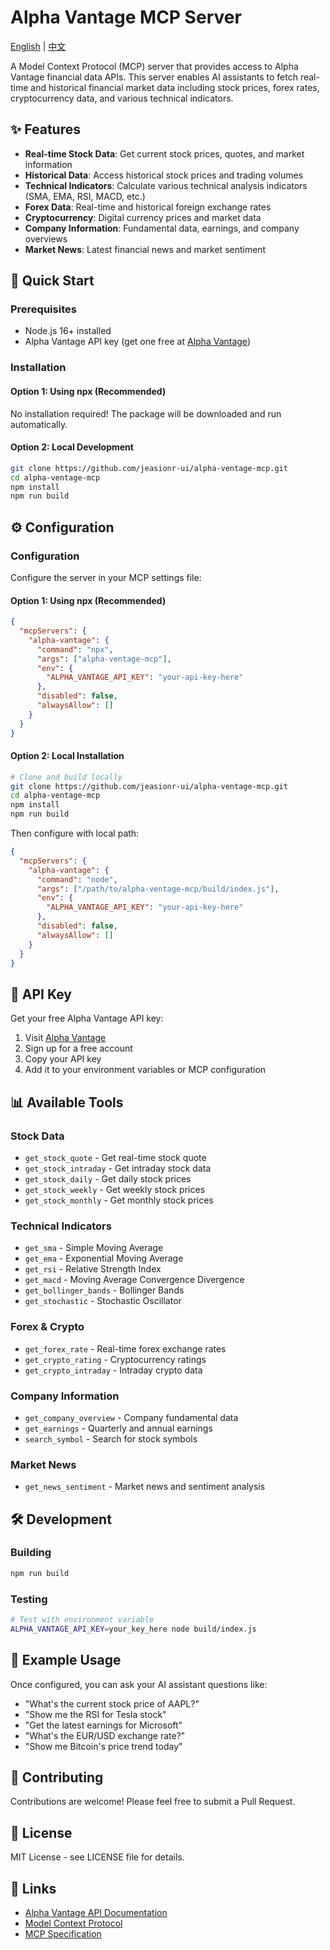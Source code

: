 # Alpha Vantage MCP Server

[English](README.md) | [中文](README.zh.md)

A Model Context Protocol (MCP) server that provides access to Alpha Vantage financial data APIs. This server enables AI assistants to fetch real-time and historical financial market data including stock prices, forex rates, cryptocurrency data, and various technical indicators.

## ✨ Features

- **Real-time Stock Data**: Get current stock prices, quotes, and market information
- **Historical Data**: Access historical stock prices and trading volumes
- **Technical Indicators**: Calculate various technical analysis indicators (SMA, EMA, RSI, MACD, etc.)
- **Forex Data**: Real-time and historical foreign exchange rates
- **Cryptocurrency**: Digital currency prices and market data
- **Company Information**: Fundamental data, earnings, and company overviews
- **Market News**: Latest financial news and market sentiment

## 🚀 Quick Start

### Prerequisites

- Node.js 16+ installed
- Alpha Vantage API key (get one free at [Alpha Vantage](https://www.alphavantage.co/support/#api-key))

### Installation

#### Option 1: Using npx (Recommended)
No installation required! The package will be downloaded and run automatically.

#### Option 2: Local Development
```bash
git clone https://github.com/jeasionr-ui/alpha-ventage-mcp.git
cd alpha-ventage-mcp
npm install
npm run build
```

## ⚙️ Configuration

### Configuration

Configure the server in your MCP settings file:

#### Option 1: Using npx (Recommended)
```json
{
  "mcpServers": {
    "alpha-vantage": {
      "command": "npx",
      "args": ["alpha-ventage-mcp"],
      "env": {
        "ALPHA_VANTAGE_API_KEY": "your-api-key-here"
      },
      "disabled": false,
      "alwaysAllow": []
    }
  }
}
```

#### Option 2: Local Installation
```bash
# Clone and build locally
git clone https://github.com/jeasionr-ui/alpha-ventage-mcp.git
cd alpha-ventage-mcp
npm install
npm run build
```

Then configure with local path:
```json
{
  "mcpServers": {
    "alpha-vantage": {
      "command": "node",
      "args": ["/path/to/alpha-ventage-mcp/build/index.js"],
      "env": {
        "ALPHA_VANTAGE_API_KEY": "your-api-key-here"
      },
      "disabled": false,
      "alwaysAllow": []
    }
  }
}
```

## 🔑 API Key

Get your free Alpha Vantage API key:
1. Visit [Alpha Vantage](https://www.alphavantage.co/support/#api-key)
2. Sign up for a free account
3. Copy your API key
4. Add it to your environment variables or MCP configuration

## 📊 Available Tools

### Stock Data
- `get_stock_quote` - Get real-time stock quote
- `get_stock_intraday` - Get intraday stock data
- `get_stock_daily` - Get daily stock prices
- `get_stock_weekly` - Get weekly stock prices
- `get_stock_monthly` - Get monthly stock prices

### Technical Indicators
- `get_sma` - Simple Moving Average
- `get_ema` - Exponential Moving Average
- `get_rsi` - Relative Strength Index
- `get_macd` - Moving Average Convergence Divergence
- `get_bollinger_bands` - Bollinger Bands
- `get_stochastic` - Stochastic Oscillator

### Forex & Crypto
- `get_forex_rate` - Real-time forex exchange rates
- `get_crypto_rating` - Cryptocurrency ratings
- `get_crypto_intraday` - Intraday crypto data

### Company Information
- `get_company_overview` - Company fundamental data
- `get_earnings` - Quarterly and annual earnings
- `search_symbol` - Search for stock symbols

### Market News
- `get_news_sentiment` - Market news and sentiment analysis

## 🛠️ Development

### Building
```bash
npm run build
```

### Testing
```bash
# Test with environment variable
ALPHA_VANTAGE_API_KEY=your_key_here node build/index.js
```

## 📝 Example Usage

Once configured, you can ask your AI assistant questions like:

- "What's the current stock price of AAPL?"
- "Show me the RSI for Tesla stock"
- "Get the latest earnings for Microsoft"
- "What's the EUR/USD exchange rate?"
- "Show me Bitcoin's price trend today"

## 🤝 Contributing

Contributions are welcome! Please feel free to submit a Pull Request.

## 📄 License

MIT License - see LICENSE file for details.

## 🔗 Links

- [Alpha Vantage API Documentation](https://www.alphavantage.co/documentation/)
- [Model Context Protocol](https://modelcontextprotocol.io/)
- [MCP Specification](https://spec.modelcontextprotocol.io/)
